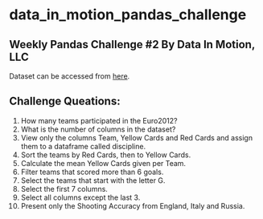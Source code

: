 # data_in_motion_pandas_challenge 
## Weekly Pandas Challenge #2 By Data In Motion, LLC

Dataset can be accessed from [here](https://raw.githubusercontent.com/guipsamora/pandas_exercises/master/02_Filtering_%26_Sorting/Euro12/Euro_2012_stats_TEAM.csv).

## Challenge Queations:

1. How many teams participated in the Euro2012?
2. What is the number of columns in the dataset?
3. View only the columns Team, Yellow Cards and Red Cards and assign them to a dataframe called discipline.
4. Sort the teams by Red Cards, then to Yellow Cards.
5. Calculate the mean Yellow Cards given per Team.
6. Filter teams that scored more than 6 goals.
7. Select the teams that start with the letter G.
8. Select the first 7 columns.
9. Select all columns except the last 3.
10. Present only the Shooting Accuracy from England, Italy and Russia.

